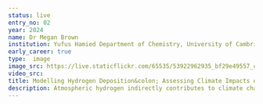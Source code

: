 ```yaml
---
status: live
entry_no: 02
year: 2024
name: Dr Megan Brown
institution: Yufus Hamied Department of Chemistry, University of Cambridge
early_career: true
type:  image 
image_src: https://live.staticflickr.com/65535/53922962935_bf29e49557_c_d.jpg
video_src: 
title: Modelling Hydrogen Deposition&colon; Assessing Climate Impacts of Interactive Methane and Hydrogen
description: Atmospheric hydrogen indirectly contributes to climate change by extending the lifetime of methane and increases the production of other greenhouse gases. Hydrogen lifetime in the atmosphere is poorly constrained; two main ways it is destroyed is by chemical reactions (30%) and soil uptake from microbes (70%). The soil uptake has a large uncertainty (+/-60%), and is important for determining the proportion of hydrogen emissions which cause chemical feedbacks impacting methane. We implemented a two-layer soil deposition scheme into a global climate model (Unified Model) to capture the seasonal and global distribution of atmospheric hydrogen. This figure shows the global hydrogen uptake from the final year of a 20-year simulation which has been run on ARCHER2, with an underlayer of topography. We've combined this soil uptake scheme with interactive methane to further understand the impact of hydrogen on methane and its potential greenhouse gas effects.
---
```

